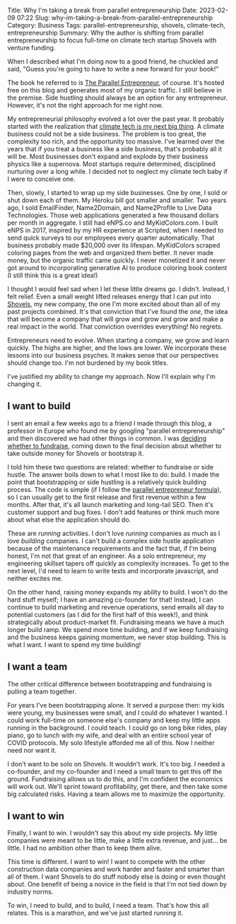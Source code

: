 Title: Why I'm taking a break from parallel entrepreneurship
Date: 2023-02-09 07:22
Slug: why-im-taking-a-break-from-parallel-entrepreneurship
Category: Business
Tags: parallel-entrepreneurship, shovels, climate-tech, entrepreneurship
Summary: Why the author is shifting from parallel entrepreneurship to focus full-time on climate tech startup Shovels with venture funding.

When I described what I'm doing now to a good friend, he chuckled and said, "Guess you're going to have to write a new forward for your book!"

The book he referred to is [The Parallel Entrepreneur](https://rbucks.com/the-parallel-entrepreneur/), of course. It's hosted free on this blog and generates most of my organic traffic. I still believe in the premise. Side hustling should always be an option for any entrepreneur. However, it's not the right approach for me right now.

My entrepreneurial philosophy evolved a lot over the past year. It probably started with the realization that [climate tech is my next big thing]({filename}climate-tech-is-my-next-big-thing.md). A climate business could not be a side business. The problem is too great, the complexity too rich, and the opportunity too massive. I've learned over the years that if you treat a business like a side business, that's probably all it will be. Most businesses don't expand and explode by their business physics like a supernova. Most startups require determined, disciplined nurturing over a long while. I decided not to neglect my climate tech baby if I were to conceive one.

Then, slowly, I started to wrap up my side businesses. One by one, I sold or shut down each of them. My Heroku bill got smaller and smaller. Two years ago, I sold EmailFinder, Name2Domain, and Name2Profile to Live Data Technologies. Those web applications generated a few thousand dollars per month in aggregate. I still had eNPS.co and MyKidColors.com. I built eNPS in 2017, inspired by my HR experience at Scripted, when I needed to send quick surveys to our employees every quarter automatically. That business probably made $20,000 over its lifespan. MyKidColors scraped coloring pages from the web and organized them better. It never made money, but the organic traffic came quickly. I never monetized it and never got around to incorporating generative AI to produce coloring book content (I still think this is a great idea!)

I thought I would feel sad when I let these little dreams go. I didn't. Instead, I felt relief. Even a small weight lifted releases energy that I can put into [Shovels]({filename}business-evaluation-shovels.md), my new company, the one I'm more excited about than all of my past projects combined. It's that conviction that I've found the *one*, the idea that will become a company that will grow and grow and grow and make a real impact in the world. That conviction overrides everything! No regrets.

Entrepreneurs need to evolve. When starting a company, we grow and learn quickly. The highs are higher, and the lows are lower. We incorporate these lessons into our business psyches. It makes sense that our perspectives should change too. I'm not burdened by my book titles.

I've justified my ability to change my approach. Now I'll explain why I'm changing it.
## I want to build
I sent an email a few weeks ago to a friend I made through this blog, a professor in Europe who found me by googling "parallel entrepreneurship" and then discovered we had other things in common. I was [deciding whether to fundraise]({filename}im-fundraising-this-time-and-heres-why.md), coming down to the final decision about whether to take outside money for Shovels or bootstrap it.

I told him these two questions are related: whether to fundraise or side hustle. The answer boils down to what I most like to do: build. I made the point that bootstrapping or side hustling is a relatively quick building process. The code is simple (if I follow the [parallel entrepreneur formula](https://rbucks.com/the-parallel-entrepreneur/chapter-1-what-is-parallel-entrepreneurship/)), so I can usually get to the first release and first revenue within a few months. After that, it's all launch marketing and long-tail SEO. Then it's customer support and bug fixes. I don't add features or think much more about what else the application should do.

These are *running* activities. I don't love *running* companies as much as I love *building* companies. I can't build a complex side hustle application because of the maintenance requirements and the fact that, if I'm being honest, I'm not that great of an engineer. As a solo entrepreneur, my engineering skillset tapers off quickly as complexity increases. To get to the next level, I'd need to learn to write tests and incorporate javascript, and neither excites me.

On the other hand, raising money expands my ability to build. I won't do the hard stuff myself; I have an amazing co-founder for that! Instead, I can continue to build marketing and revenue operations, send emails all day to potential customers (as I did for the first half of this week!), and think strategically about product-market fit. Fundraising means we have a much longer build ramp. We spend more time building, and if we keep fundraising and the business keeps gaining momentum, we never stop building. This is what I want. I want to spend my time building!
## I want a team
The other critical difference between bootstrapping and fundraising is pulling a team together.

For years I've been bootstrapping alone. It served a purpose then: my kids were young, my businesses were small, and I could do whatever I wanted. I could work full-time on someone else's company and keep my little apps running in the background. I could teach. I could go on long bike rides, play piano, go to lunch with my wife, and deal with an entire school year of COVID protocols. My solo lifestyle afforded me all of this. Now I neither need nor want it.

I don't want to be solo on Shovels. It wouldn't work. It's too big. I needed a co-founder, and my co-founder and I need a small team to get this off the ground. Fundraising allows us to do this, and I'm confident the economics will work out. We'll sprint toward profitability, get there, and then take some big calculated risks. Having a team allows me to maximize the opportunity.
## I want to win
Finally, I want to win. I wouldn't say this about my side projects. My little companies were meant to be little, make a little extra revenue, and just... be little. I had no ambition other than to keep them alive.

This time is different. I want to win! I want to compete with the other construction data companies and work harder and faster and smarter than all of them. I want Shovels to do stuff nobody else is doing or even thought about. One benefit of being a novice in the field is that I'm not tied down by industry norms.

To win, I need to build, and to build, I need a team. That's how this all relates. This is a marathon, and we've just started running it.